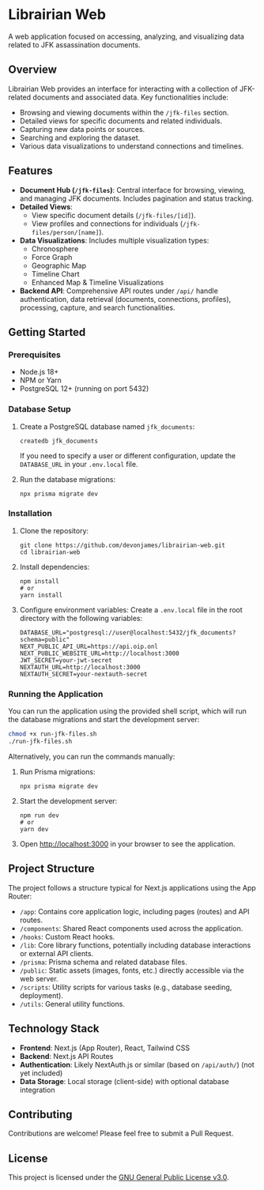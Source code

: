# Librairian Web

A web application focused on accessing, analyzing, and visualizing data related to JFK assassination documents.

## Overview

Librairian Web provides an interface for interacting with a collection of JFK-related documents and associated data. Key functionalities include:

- Browsing and viewing documents within the `/jfk-files` section.
- Detailed views for specific documents and related individuals.
- Capturing new data points or sources.
- Searching and exploring the dataset.
- Various data visualizations to understand connections and timelines.

## Features

- **Document Hub (`/jfk-files`)**: Central interface for browsing, viewing, and managing JFK documents. Includes pagination and status tracking.
- **Detailed Views**:
    - View specific document details (`/jfk-files/[id]`).
    - View profiles and connections for individuals (`/jfk-files/person/[name]`).
- **Data Visualizations**: Includes multiple visualization types:
    - Chronosphere
    - Force Graph
    - Geographic Map
    - Timeline Chart
    - Enhanced Map & Timeline Visualizations
- **Backend API**: Comprehensive API routes under `/api/` handle authentication, data retrieval (documents, connections, profiles), processing, capture, and search functionalities.

## Getting Started

### Prerequisites

- Node.js 18+
- NPM or Yarn
- PostgreSQL 12+ (running on port 5432)

### Database Setup

1. Create a PostgreSQL database named `jfk_documents`:
   ```
   createdb jfk_documents
   ```
   
   If you need to specify a user or different configuration, update the `DATABASE_URL` in your `.env.local` file.

2. Run the database migrations:
   ```
   npx prisma migrate dev
   ```

### Installation

1. Clone the repository:
   ```
   git clone https://github.com/devonjames/librairian-web.git
   cd librairian-web
   ```

2. Install dependencies:
   ```
   npm install
   # or
   yarn install
   ```

3. Configure environment variables:
   Create a `.env.local` file in the root directory with the following variables:
   ```
   DATABASE_URL="postgresql://user@localhost:5432/jfk_documents?schema=public"
   NEXT_PUBLIC_API_URL=https://api.oip.onl
   NEXT_PUBLIC_WEBSITE_URL=http://localhost:3000
   JWT_SECRET=your-jwt-secret
   NEXTAUTH_URL=http://localhost:3000
   NEXTAUTH_SECRET=your-nextauth-secret
   ```

### Running the Application

You can run the application using the provided shell script, which will run the database migrations and start the development server:

```bash
chmod +x run-jfk-files.sh
./run-jfk-files.sh
```

Alternatively, you can run the commands manually:

1. Run Prisma migrations:
   ```
   npx prisma migrate dev
   ```

2. Start the development server:
   ```
   npm run dev
   # or
   yarn dev
   ```

3. Open [http://localhost:3000](http://localhost:3000) in your browser to see the application.

## Project Structure

The project follows a structure typical for Next.js applications using the App Router:

- `/app`: Contains core application logic, including pages (routes) and API routes.
- `/components`: Shared React components used across the application.
- `/hooks`: Custom React hooks.
- `/lib`: Core library functions, potentially including database interactions or external API clients.
- `/prisma`: Prisma schema and related database files.
- `/public`: Static assets (images, fonts, etc.) directly accessible via the web server.
- `/scripts`: Utility scripts for various tasks (e.g., database seeding, deployment).
- `/utils`: General utility functions.

## Technology Stack

- **Frontend**: Next.js (App Router), React, Tailwind CSS
- **Backend**: Next.js API Routes
- **Authentication**: Likely NextAuth.js or similar (based on `/api/auth/`) (not yet included)
- **Data Storage**: Local storage (client-side) with optional database integration

## Contributing

Contributions are welcome! Please feel free to submit a Pull Request.

## License

This project is licensed under the [GNU General Public License v3.0](LICENSE).